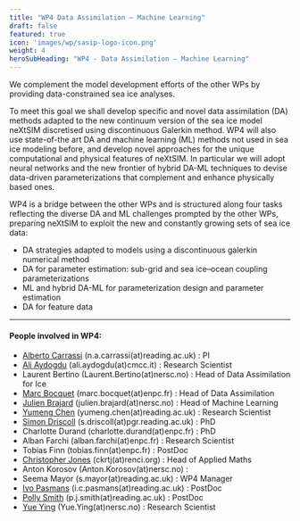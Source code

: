 ```yaml
---
title: "WP4 Data Assimilation — Machine Learning"
draft: false
featured: true
icon: 'images/wp/sasip-logo-icon.png'
weight: 4
heroSubHeading: "WP4 - Data Assimilation — Machine Learning"
---
```



We complement the model development efforts of the other WPs by providing data-constrained sea ice analyses.

To meet this goal we shall develop specific and novel data assimilation (DA) methods adapted to the new continuum version of the sea ice model neXtSIM discretised using discontinuous Galerkin method. WP4 will also use state-of-the art DA and machine learning (ML) methods not used in sea ice modeling before, and develop novel approaches for the unique computational and physical features of neXtSIM. In particular we will adopt neural networks and the new frontier of hybrid DA-ML techniques to devise data-driven parameterizations that complement and enhance physically based ones.

WP4 is a bridge between the other WPs and is structured along four tasks reflecting the diverse DA and ML challenges prompted by the other WPs, preparing neXtSIM to exploit the new and constantly growing sets of sea ice data:

 - DA strategies adapted to models using a discontinuous galerkin numerical method
 - DA for parameter estimation: sub-grid and sea ice–ocean coupling parameterizations
 - ML and hybrid DA-ML for parameterization design and parameter estimation
 - DA for feature data

---
#### People involved in WP4:

 - [Alberto Carrassi](https://research.reading.ac.uk/meteorology/people/alberto-carrassi/) (n.a.carrassi(at)reading.ac.uk) : PI 
 - [Ali Aydogdu](https://www.cmcc.it/people/aydogdu-ali-3) (ali.aydogdu(at)cmcc.it) : Research Scientist
 - Laurent Bertino (Laurent.Bertino(at)nersc.no) : Head of Data Assimilation for Ice
 - [Marc Bocquet](http://cerea.enpc.fr/HomePages/bocquet/) (marc.bocquet(at)enpc.fr) : Head of Data Assimilation
 - [Julien Brajard](https://www.nersc.no/staff/julien-brajard) (julien.brajard(at)nersc.no) : Head of Machine Learning
 - [Yumeng Chen](https://research.reading.ac.uk/meteorology/people/yumeng-chen/) (yumeng.chen(at)reading.ac.uk) : Research Scientist
 - [Simon Driscoll](https://research.reading.ac.uk/meteorology/people/simon-driscoll/) (s.driscoll(at)pgr.reading.ac.uk) : PhD
 - Charlotte Durand (charlotte.durand(at)enpc.fr) : PhD
 - Alban Farchi (alban.farchi(at)enpc.fr) : Research Scientist
 - Tobias Finn (tobias.finn(at)enpc.fr) : PostDoc
 - [Christopher Jones](https://ckrtjones.web.unc.edu/) (ckrtj(at)renci.org) : Head of Applied Maths
 - Anton Korosov (Anton.Korosov(at)nersc.no) :
 - Seema Mayor (s.mayor(at)reading.ac.uk) : WP4 Manager
 - [Ivo Pasmans](https://www.linkedin.com/in/ivopasmans/) (i.c.pasmans(at)reading.ac.uk) : PostDoc
 - [Polly Smith](https://research.reading.ac.uk/meteorology/people/polly-smith/) (p.j.smith(at)reading.ac.uk) : PostDoc
 - [Yue Ying](https://myying.github.io/) (Yue.Ying(at)nersc.no) : Research Scientist



